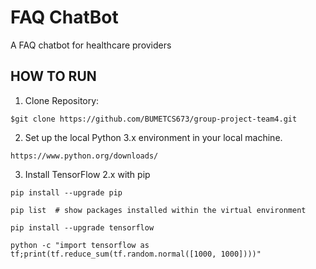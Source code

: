 # FAQ ChatBot
 A FAQ chatbot for healthcare providers
## HOW TO RUN

1. Clone Repository:
```
$git clone https://github.com/BUMETCS673/group-project-team4.git
```
2. Set up the local Python 3.x environment in your local machine.
```
https://www.python.org/downloads/
```
3. Install TensorFlow 2.x with pip
```
pip install --upgrade pip

pip list  # show packages installed within the virtual environment

pip install --upgrade tensorflow

python -c "import tensorflow as tf;print(tf.reduce_sum(tf.random.normal([1000, 1000])))"
```